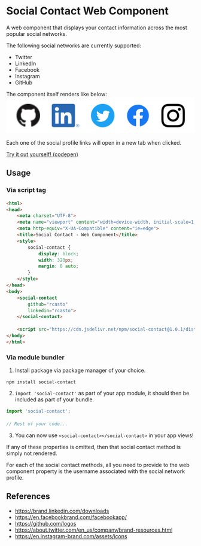 # Social Contact Web Component
A web component that displays your contact information across the most popular social networks.

The following social networks are currently supported:
- Twitter
- LinkedIn
- Facebook
- Instagram
- GitHub

The component itself renders like below:  
![Social Contact Rendered Screenshot](./images/social-contact-screenshot.png)

Each one of the social profile links will open in a new tab when clicked.

[Try it out yourself! (codepen)](https://codepen.io/rcasto/full/zYvdJqV)

## Usage

### Via script tag
```html
<html>
<head>
    <meta charset="UTF-8">
    <meta name="viewport" content="width=device-width, initial-scale=1.0">
    <meta http-equiv="X-UA-Compatible" content="ie=edge">
    <title>Social Contact - Web Component</title>
    <style>
        social-contact {
            display: block;
            width: 320px;
            margin: 0 auto;
        }
    </style>
</head>
<body>
    <social-contact
        github="rcasto"
        linkedin="rcasto">
    </social-contact>

    <script src="https://cdn.jsdelivr.net/npm/social-contact@1.0.1/dist/social-contact.min.js"></script>
</body>
</html>
```

### Via module bundler
1. Install package via package manager of your choice.
```
npm install social-contact
```

2. `import 'social-contact'` as part of your app module, it should then be included as part of your bundle.
```javascript
import 'social-contact';

// Rest of your code...
```

3. You can now use `<social-contact></social-contact>` in your app views!

If any of these properties is omitted, then that social contact method is simply not rendered.

For each of the social contact methods, all you need to provide to the web component property is the username associated with the social network profile.

## References
- https://brand.linkedin.com/downloads
- https://en.facebookbrand.com/facebookapp/
- https://github.com/logos
- https://about.twitter.com/en_us/company/brand-resources.html
- https://en.instagram-brand.com/assets/icons